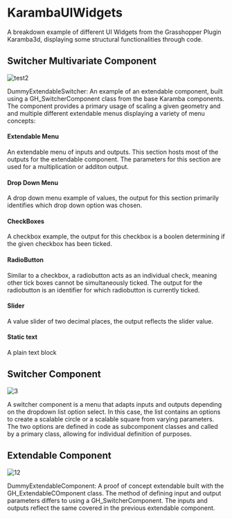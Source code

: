 # KarambaUIWidgets
A breakdown example of different UI Widgets from the Grasshopper Plugin Karamba3d, displaying some structural functionalities through code.

## Switcher Multivariate Component

![test2](https://user-images.githubusercontent.com/73039064/116399320-18e94b80-a829-11eb-82d7-d78b94852a6e.png)

DummyExtendableSwitcher:
An example of an extendable component, built using a GH_SwitcherComponent class from the base Karamba components. The component provides a primary usage of scaling a given geometry and and multiple different extendable menus displaying a variety of menu concepts:

#### Extendable Menu
An extendable menu of inputs and outputs. This section hosts most of the outputs for the extendable component. The parameters for this section are used for a multiplication or additon output.

#### Drop Down Menu
A drop down menu example of values, the output for this section primarily identifies which drop down option was chosen.

#### CheckBoxes
A checkbox example, the output for this checkbox is a boolen determining if the given checkbox has been ticked.

#### RadioButton
Similar to a checkbox, a radiobutton acts as an individual check, meaning other tick boxes cannot be simultaneously ticked. The output for the radiobutton is an identifier for which radiobutton is currently ticked.

#### Slider
A value slider of two decimal places, the output reflects the slider value.

#### Static text
A plain text block

## Switcher Component

![3](https://user-images.githubusercontent.com/73039064/116399800-9ad97480-a829-11eb-82ab-f260a5712303.png)

A switcher component is a menu that adapts inputs and outputs depending on the dropdown list option select. In this case, the list contains an options to create a scalable circle or a scalable square from varying parameters. The two options are defined in code as subcomponent classes and called by a primary class, allowing for individual definition of purposes.

## Extendable Component

![12](https://user-images.githubusercontent.com/73039064/116400077-e68c1e00-a829-11eb-8071-fddf44f2a6c2.png)

DummyExtendableComponent:
A proof of concept extendable built with the GH_ExtendableCOmponent class. The method of defining input and output parameters differs to using a GH_SwitcherComponent. The inputs and outputs reflect the same covered in the previous extendable component.
